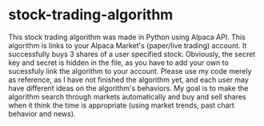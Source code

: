 # stock-trading-algorithm
This stock trading algorithm was made in Python using Alpaca API. This algorithm is links to your Alpaca Market's (paper/live trading) account. It successfully buys 3 shares of 
a user specified stock. Obviously, the secret key and secret is hidden in the file, as you have to add your own to sucessfuly link the algorithm to your account. 
Please use my code merely as reference, as I have not finished the algorithm yet, and each user may have different ideas on the algorithm's behaviors. My goal is to make the algorithm
search through markets automatically and buy and sell shares when it think the time is appropriate (using market trends, past chart behavior and news).
